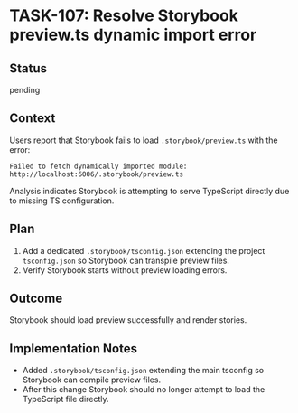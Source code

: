 # TASK-107: Resolve Storybook preview.ts dynamic import error

## Status
pending

## Context
Users report that Storybook fails to load `.storybook/preview.ts` with the error:
```
Failed to fetch dynamically imported module: http://localhost:6006/.storybook/preview.ts
```
Analysis indicates Storybook is attempting to serve TypeScript directly due to missing TS configuration.

## Plan
1. Add a dedicated `.storybook/tsconfig.json` extending the project `tsconfig.json` so Storybook can transpile preview files.
2. Verify Storybook starts without preview loading errors.

## Outcome
Storybook should load preview successfully and render stories.

## Implementation Notes
- Added `.storybook/tsconfig.json` extending the main tsconfig so Storybook can compile preview files.
- After this change Storybook should no longer attempt to load the TypeScript file directly.
